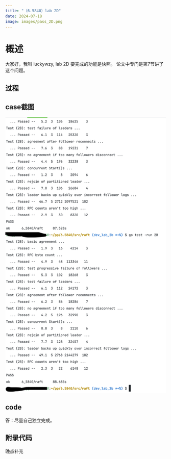 ```yaml
---
title: "（6.5840）lab 2D"
date: 2024-07-18
image: images/pass_2D.png
---
```


# 概述
大家好，我叫 luckywzy, lab 2D 要完成的功能是快照。
论文中专门是第7节讲了这个问题。


## 过程



## case截图
![img.png](imgs/pass_2B.png)

## code
答：尽量自己独立完成。

## 附录代码
晚点补充
